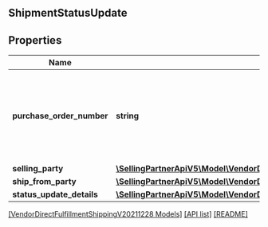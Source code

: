 ## ShipmentStatusUpdate

## Properties

Name | Type | Description | Notes
------------ | ------------- | ------------- | -------------
**purchase_order_number** | **string** | Purchase order number of the shipment for which to update the shipment status. |
**selling_party** | [**\SellingPartnerApiV5\Model\VendorDirectFulfillmentShippingV20211228\PartyIdentification**](PartyIdentification.md) |  |
**ship_from_party** | [**\SellingPartnerApiV5\Model\VendorDirectFulfillmentShippingV20211228\PartyIdentification**](PartyIdentification.md) |  |
**status_update_details** | [**\SellingPartnerApiV5\Model\VendorDirectFulfillmentShippingV20211228\StatusUpdateDetails**](StatusUpdateDetails.md) |  |

[[VendorDirectFulfillmentShippingV20211228 Models]](../) [[API list]](../../Api) [[README]](../../../README.md)
